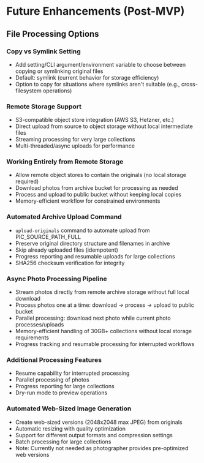 # Future Enhancements (Post-MVP)

## File Processing Options

### Copy vs Symlink Setting
- Add setting/CLI argument/environment variable to choose between copying or symlinking original files
- Default: symlink (current behavior for storage efficiency)
- Option to copy for situations where symlinks aren't suitable (e.g., cross-filesystem operations)

### Remote Storage Support
- S3-compatible object store integration (AWS S3, Hetzner, etc.)
- Direct upload from source to object storage without local intermediate files
- Streaming processing for very large collections
- Multi-threaded/async uploads for performance

### Working Entirely from Remote Storage
- Allow remote object stores to contain the originals (no local storage required)
- Download photos from archive bucket for processing as needed
- Process and upload to public bucket without keeping local copies
- Memory-efficient workflow for constrained environments

### Automated Archive Upload Command
- `upload-originals` command to automate upload from PIC_SOURCE_PATH_FULL
- Preserve original directory structure and filenames in archive
- Skip already uploaded files (idempotent)
- Progress reporting and resumable uploads for large collections
- SHA256 checksum verification for integrity

### Async Photo Processing Pipeline
- Stream photos directly from remote archive storage without full local download
- Process photos one at a time: download → process → upload to public bucket
- Parallel processing: download next photo while current photo processes/uploads
- Memory-efficient handling of 30GB+ collections without local storage requirements
- Progress tracking and resumable processing for interrupted workflows

### Additional Processing Features
- Resume capability for interrupted processing
- Parallel processing of photos
- Progress reporting for large collections
- Dry-run mode to preview operations

### Automated Web-Sized Image Generation
- Create web-sized versions (2048x2048 max JPEG) from originals
- Automatic resizing with quality optimization
- Support for different output formats and compression settings
- Batch processing for large collections
- Note: Currently not needed as photographer provides pre-optimized web versions